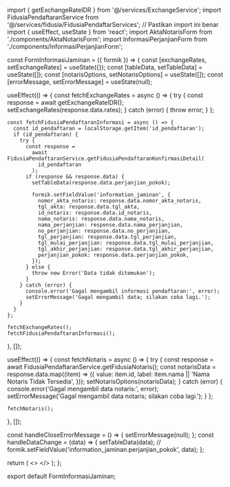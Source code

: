 import { getExchangeRateIDR } from '@/services/ExchangeService';
import FidusiaPendaftaranService from '@/services/fidusia/FidusiaPendaftarServices'; // Pastikan import ini benar
import { useEffect, useState } from 'react';
import AktaNotarisForm from './components/AktaNotarisForm';
import InformasiPerjanjianForm from './components/InformasiPerjanjianForm';

const FormInformasiJaminan = ({ formik }) => {
  const [exchangeRates, setExchangeRates] = useState({});
  const [tableData, setTableData] = useState([]);
  const [notarisOptions, setNotarisOptions] = useState([]);
  const [errorMessage, setErrorMessage] = useState(null);

  useEffect(() => {
    const fetchExchangeRates = async () => {
      try {
        const response = await getExchangeRateIDR();
        setExchangeRates(response.data.rates);
      } catch (error) {
        throw error;
      }
    };

    const fetchFidusiaPendaftaranInformasi = async () => {
      const id_pendaftaran = localStorage.getItem('id_pendaftaran');
      if (id_pendaftaran) {
        try {
          const response =
            await FidusiaPendaftaranService.getFidusiaPendaftaranKonfirmasiDetail(
              id_pendaftaran
            );
          if (response && response.data) {
            setTableData(response.data.perjanjian_pokok);

            formik.setFieldValue('information_jaminan', {
              nomor_akta_notaris: response.data.nomor_akta_notaris,
              tgl_akta: response.data.tgl_akta,
              id_notaris: response.data.id_notaris,
              nama_notaris: response.data.nama_notaris,
              nama_perjanjian: response.data.nama_perjanjian,
              no_perjanjian: response.data.no_perjanjian,
              tgl_perjanjian: response.data.tgl_perjanjian,
              tgl_mulai_perjanjian: response.data.tgl_mulai_perjanjian,
              tgl_akhir_perjanjian: response.data.tgl_akhir_perjanjian,
              perjanjian_pokok: response.data.perjanjian_pokok,
            });
          } else {
            throw new Error('Data tidak ditemukan');
          }
        } catch (error) {
          console.error('Gagal mengambil informasi pendaftaran:', error);
          setErrorMessage('Gagal mengambil data; silakan coba lagi.');
        }
      }
    };

    fetchExchangeRates();
    fetchFidusiaPendaftaranInformasi();
  }, []);

  useEffect(() => {
    const fetchNotaris = async () => {
      try {
        const response = await FidusiaPendaftaranService.getFidusiaNotaris();
        const notarisData = response.data.map((item) => ({
          value: item.id,
          label: item.nama || 'Nama Notaris Tidak Tersedia',
        }));
        setNotarisOptions(notarisData);
      } catch (error) {
        console.error('Gagal mengambil data notaris:', error);
        setErrorMessage('Gagal mengambil data notaris; silakan coba lagi.');
      }
    };

    fetchNotaris();
  }, []);

  const handleCloseErrorMessage = () => {
    setErrorMessage(null);
  };
  const handleDataChange = (data) => {
    setTableData(data);
    // formik.setFieldValue('information_jaminan.perjanjian_pokok', data);
  };

  return (
    <>
      <AktaNotarisForm
        formik={formik}
        notarisOptions={notarisOptions}
        onCloseError={handleCloseErrorMessage}
        errorMessage={errorMessage}
      />
      <InformasiPerjanjianForm
        formik={formik}
        exchangeRates={exchangeRates}
        tableData={tableData}
        onDataChange={handleDataChange}
        errorMessage={errorMessage}
        onCloseError={handleCloseErrorMessage}
      />
    </>
  );
};

export default FormInformasiJaminan;
